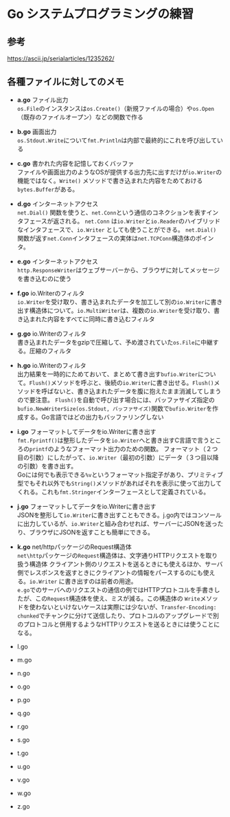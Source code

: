 # Go システムプログラミングの練習
## 参考
<https://ascii.jp/serialarticles/1235262/>

## 各種ファイルに対してのメモ
- **a.go** ファイル出力  
`os.File`のインスタンスは`os.Create()`（新規ファイルの場合）や`os.Open`（既存のファイルオープン）などの関数で作る

- **b.go** 画面出力  
`os.Stdout.Write`について`fmt.Println`は内部で最終的にこれを呼び出している

- **c.go**  書かれた内容を記憶しておくバッファ  
ファイルや画面出力のようなOSが提供する出力先に出すだけが`io.Writer`の機能ではなく。`Write()` メソッドで書き込まれた内容をためておける`bytes.Buffer`がある。

- **d.go** インターネットアクセス  
`net.Dial()` 関数を使うと、`net.Conn`という通信のコネクションを表すインタフェースが返される。
`net.Conn` は`io.Writer`と`io.Reader`のハイブリッドなインタフェースで、`io.Writer` としても使うことができる。
`net.Dial()` 関数が返す`net.Conn`インタフェースの実体は`net.TCPConn`構造体のポインタ。

- **e.go** インターネットアクセス  
`http.ResponseWriter`はウェブサーバーから、ブラウザに対してメッセージを書き込むのに使う

- **f.go** io.Writerのフィルタ  
`io.Writer`を受け取り、書き込まれたデータを加工して別の`io.Writer`に書き出す構造体について。`io.MultiWriter`は、複数の`io.Writer`を受け取り、書き込まれた内容をすべてに同時に書き込むフィルタ

- **g.go** io.Writerのフィルタ  
書き込まれたデータをgzipで圧縮して、予め渡されていた`os.File`に中継する。圧縮のフィルタ

- **h.go** io.Writerのフィルタ  
出力結果を一時的にためておいて、まとめて書き出す`bufio.Writer`について。`Flush()`メソッドを呼ぶと、後続の`io.Writer`に書き出せる。`Flush()`メソッドを呼ばないと、書き込まれたデータを腹に抱えたまま消滅してしまうので要注意。
`Flush()`を自動で呼び出す場合には、バッファサイズ指定の `bufio.NewWriterSize(os.Stdout, バッファサイズ)`関数で`bufio.Writer`を作成する。Go言語ではどの出力もバッファリングしない

- **i.go** フォーマットしてデータをio.Writerに書き出す  
`fmt.Fprintf()`は整形したデータを`io.Writer`へと書き出すC言語で言うところの`printf`のようなフォーマット出力のための関数。
フォーマット（２つ目の引数）にしたがって、`io.Writer`（最初の引数）にデータ（３つ目以降の引数）を書き出す。  
Goには何でも表示できる`%v`というフォーマット指定子があり、プリミティブ型でもそれ以外でも`String()`メソッドがあればそれを表示に使って出力してくれる。これも`fmt.Stringer`インターフェースとして定義されている。

- **j.go** フォーマットしてデータをio.Writerに書き出す  
JSONを整形して`io.Writer`に書き出すこともできる。j.go内ではコンソールに出力しているが、`io.Writer`と組み合わせれば、サーバーにJSONを送ったり、ブラウザにJSONを返すことも簡単にできる。

- **k.go** net/httpパッケージのRequest構造体  
`net\http`パッケージの`Request`構造体は、文字通りHTTPリクエストを取り扱う構造体 クライアント側のリクエストを送るときにも使えるほか、サーバ側でレスポンスを返すときにクライアントの情報をパースするのにも使える。`io.Writer` に書き出すのは前者の用途。  
`e.go`でのサーバへのリクエストの通信の例ではHTTPプロトコルを手書きしたが、この`Request`構造体を使え、ミスが減る。この構造体の `Write`メソッドを使わないといけないケースは実際には少ないが、`Transfer-Encoding: chunked`でチャンクに分けて送信したり、プロトコルのアップグレードで別のプロトコルと併用するようなHTTPリクエストを送るときには使うことになる。

- l.go
- m.go
- n.go
- o.go
- p.go
- q.go
- r.go
- s.go
- t.go
- u.go
- v.go
- w.go
- z.go




